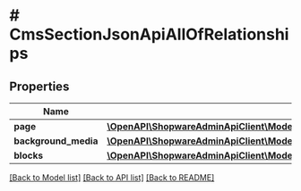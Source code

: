 # # CmsSectionJsonApiAllOfRelationships

## Properties

Name | Type | Description | Notes
------------ | ------------- | ------------- | -------------
**page** | [**\OpenAPI\ShopwareAdminApiClient\Model\CmsSectionJsonApiAllOfRelationshipsPage**](CmsSectionJsonApiAllOfRelationshipsPage.md) |  | [optional]
**background_media** | [**\OpenAPI\ShopwareAdminApiClient\Model\CmsSectionJsonApiAllOfRelationshipsBackgroundMedia**](CmsSectionJsonApiAllOfRelationshipsBackgroundMedia.md) |  | [optional]
**blocks** | [**\OpenAPI\ShopwareAdminApiClient\Model\CmsSectionJsonApiAllOfRelationshipsBlocks**](CmsSectionJsonApiAllOfRelationshipsBlocks.md) |  | [optional]

[[Back to Model list]](../../README.md#models) [[Back to API list]](../../README.md#endpoints) [[Back to README]](../../README.md)
